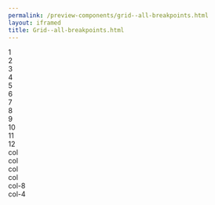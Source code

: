 ```yaml
--- 
permalink: /preview-components/grid--all-breakpoints.html
layout: iframed 
title: Grid--all-breakpoints.html
---
```

<div class="grid-example">
    <div class="container">
        <div class="row mb-2 grid-example-measure-row">
            <div class="col-1">
                <div class="align-text-center px-2">1</div>
            </div>
            <div class="col-1 ">
                <div class="align-text-center px-2">2</div>
            </div>
            <div class="col-1 ">
                <div class="align-text-center px-2">3</div>
            </div>
            <div class="col-1 ">
                <div class="align-text-center px-2">4</div>
            </div>
            <div class="col-1 ">
                <div class="align-text-center px-2">5</div>
            </div>
            <div class="col-1 ">
                <div class="align-text-center px-2">6</div>
            </div>
            <div class="col-1 ">
                <div class="align-text-center px-2">7</div>
            </div>
            <div class="col-1 ">
                <div class="align-text-center px-2">8</div>
            </div>
            <div class="col-1 ">
                <div class="align-text-center px-2">9</div>
            </div>
            <div class="col-1 ">
                <div class="align-text-center px-2">10</div>
            </div>
            <div class="col-1 ">
                <div class="align-text-center px-2">11</div>
            </div>
            <div class="col-1 ">
                <div class="align-text-center px-2">12</div>
            </div>
        </div>
        <div class="row mb-2">
            <div class="col">col</div>
            <div class="col">col</div>
            <div class="col">col</div>
            <div class="col">col</div>
        </div>
        <div class="row">
            <div class="col-8">col-8</div>
            <div class="col-4">col-4</div>
        </div>
    </div>
</div>
